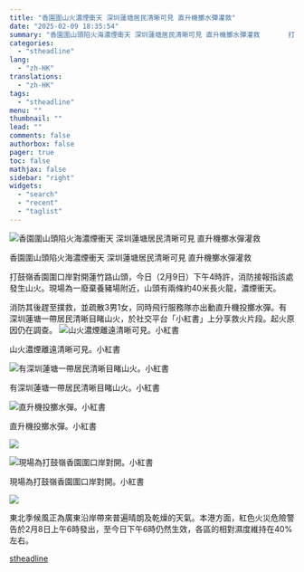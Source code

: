 ```yaml
---
title: "香園圍山火濃煙衝天 深圳蓮塘居民清晰可見 直升機擲水彈灌救"
date: "2025-02-09 18:35:54"
summary: "香園圍山頭陷火海濃煙衝天 深圳蓮塘居民清晰可見 直升機擲水彈灌救       打鼓嶺香園圍口..."
categories:
  - "stheadline"
lang:
  - "zh-HK"
translations:
  - "zh-HK"
tags:
  - "stheadline"
menu: ""
thumbnail: ""
lead: ""
comments: false
authorbox: false
pager: true
toc: false
mathjax: false
sidebar: "right"
widgets:
  - "search"
  - "recent"
  - "taglist"
---
```


![香園圍山頭陷火海濃煙衝天 深圳蓮塘居民清晰可見 直升機擲水彈灌救](https://image.stheadline.com/f/680p0/0x0/100/none/c9eb6c6fbe3b3fec269307f3c792e54f/stheadline/inewsmedia/20250209/_2025020918302987531.jpg)

香園圍山頭陷火海濃煙衝天 深圳蓮塘居民清晰可見 直升機擲水彈灌救




打鼓嶺香園圍口岸對開蓮竹路山頭，今日（2月9日）下午4時許，消防接報指該處發生山火。現場為一廢棄養豬場附近，山頭有兩條約40米長火龍，濃煙衝天。

消防其後趕至撲救，並疏散3男1女，同時飛行服務隊亦出動直升機投擲水彈。有深圳蓮塘一帶居民清晰目睹山火，於社交平台「小紅書」上分享救火片段。起火原因仍在調查。
 ![山火濃煙離遠清晰可見。小紅書](https://image.hkhl.hk/f/1024p0/0x0/100/none/514c81edc91c1a70cea098b67e2b282c/2025-02/videoframe_6873.png)


山火濃煙離遠清晰可見。小紅書



 ![有深圳蓮塘一帶居民清晰目睹山火。小紅書](https://image.hkhl.hk/f/1024p0/0x0/100/none/3ead021c89e7901ce43fad92713be5ae/2025-02/vlcsnap-2025-02-09-18h16m52s121.png)


有深圳蓮塘一帶居民清晰目睹山火。小紅書



 ![直升機投擲水彈。小紅書](https://image.hkhl.hk/f/1024p0/0x0/100/none/211e0a8348ce00f993985bb183e6bb38/2025-02/vlcsnap-2025-02-09-18h16m57s873.png)


直升機投擲水彈。小紅書



 ![](https://image.hkhl.hk/f/1024p0/0x0/100/none/a015bc76f20210e89414dfab883da5b9/2025-02/vlcsnap-2025-02-09-18h17m04s310.png)




 ![現場為打鼓嶺香園圍口岸對開。小紅書](https://image.hkhl.hk/f/1024p0/0x0/100/none/d24ab3431089563e32aaf53b8b426f01/2025-02/videoframe_1419.png)


現場為打鼓嶺香園圍口岸對開。小紅書



 ![](https://image.hkhl.hk/f/1024p0/0x0/100/none/84348402b74701894573e9b327f16f8a/2025-02/videoframe_18156.png)





東北季候風正為廣東沿岸帶來普遍晴朗及乾燥的天氣。本港方面，紅色火災危險警告於2月8日上午6時發出，至今日下午6時仍然生效，各區的相對濕度維持在40%左右。

[stheadline](https://std.stheadline.com/realtime/article/2051749/即時-港聞-香園圍山火濃煙衝天-深圳蓮塘居民清晰可見-直升機擲水彈灌救)
